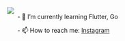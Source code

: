 <div style="display: flex; flex-direction: row;">
    <img class="img" src="https://github-readme-stats.vercel.app/api/top-langs/?username=hussaino03&theme=radical&layout=compact" />
    <div>
        <p>&nbsp&nbsp- 🌱 I’m currently learning Flutter, Go</p>
        <p>&nbsp&nbsp- 📫 How to reach me: <a href="https://instagram.com/paratonsp/" target="blank">Instagram</p>
    </div>
</div>
